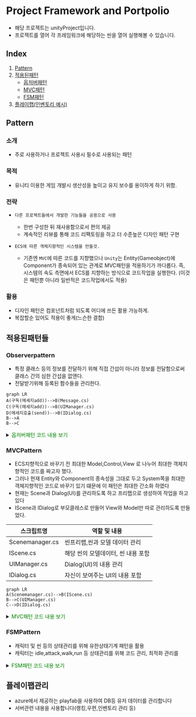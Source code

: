 # Project Framework and Portpolio
- 해당 프로젝트는 unityProject입니다.
- 프로젝트를 열어 각 프레임워크에 해당하는 씬을 열어 실행해볼 수 있습니다.
## Index

1. [Pattern](#pattern)
2. [적용된패턴](#적용된패턴들)
    - [옵저버패턴](#observerpattern)
    - [MVC패턴](#mvcpattern)
    - [FSM패턴](#fsmpattern)
3. [플레이팹(인벤토리 예시)](#플레이팹관리)

## Pattern

### 소개 
- 주로 사용하거나 프로젝트 사용시 필수로 사용되는 패턴

### 목적
- 유니티 이용한 게임 개발시 생산성을 높이고 유지 보수를 용이하게 하기 위함.

### 전략
- `다른 프로젝트들에서 개발한 기능들을 공용으로 사용`
    - 한번 구성한 뒤 재사용함으로서 편의 제공
    - 계속적인 리뷰를 통해 코드 리팩토링을 하고 더 수준높은 디자인 패턴 구현

- `ECS에 따른 객체지향적인 시스템을 만들것.`
    - 기존엔 `MVC`에 따른 코드를 지향했으나 `Unity`는 Entity(Gameobject)에 Component가 종속되어 있는 관계로
    MVC패턴을 적용하기가 까다롭다. 즉, 시스템의 속도 측면에서 ECS를 지향하는 방식으로 코드작업을 실행한다.
    (이것은 패턴뿐 아니라 일반적은 코드작업에서도 적용)

### 활용
- 디자인 패턴은 컴포넌트처럼 되도록 어디에 쓰든 활용 가능하게.
- 복잡할순 있어도 적용이 좋게(느슨한 결합)

## 적용된패턴들

### Observerpattern
- 특정 클래스 등의 정보를 전달하기 위해 직접 간섭이 아니라 정보를 전달함으로써 클래스 간의 심한 간섭을 없앤다.
- 전달받기위해 등록된 함수들을 관리한다.

```mermaid
graph LR
A(구독(메세지add))-->B(Message.cs)
C(구독(메세지add))-->B(UIManager.cs)
D(메세지호출(send))-->B(IDialog.cs)
B-->A
B-->C
```

<details>
<summary>
    <span style="color:#008000">옵저버패턴 코드 내용 보기</span>
</summary>
    <div markdown="1">

- Message.cs
```code
private static Dictionary<string, List<Delegate>> handlers = new Dictionary<string, List<Delegate>>();

    private static void RegisterListener(string messageName, Delegate callback)
    {
        if (callback == null)
            return;
        if(!handlers.ContainsKey(messageName))
        {
            handlers.Add(messageName, new List<Delegate>());
        }
        List<Delegate> messagelst = handlers[messageName];
        Delegate ms = messagelst.Find(o => o.Method == callback.Method && o.Target == callback.Target);
        if(ms!=null)
        {
            throw new ArgumentException("Callback method is already exist!!", messageName);
        }
        messagelst.Add(callback);
    }
    private static void UnRegisterListener(string messageName, Delegate callback)
    {
        if (callback == null)
            return;
        if (!handlers.ContainsKey(messageName))
            return;

        List<Delegate> messagelst = handlers[messageName];
        Delegate ms = messagelst.Find(o => o.Method == callback.Method && o.Target == callback.Target);
        if (ms == null)
            return;
        messagelst.Remove(ms);
    }

    private static void SendMessage<T>(string messageName,T e) where T:Message
    {
        if (!handlers.ContainsKey(messageName))
            return;

        List<Delegate> messagelst = handlers[messageName];

        for(int i=0; i<messagelst.Count; i++)
        {
            if (messagelst[i].GetType() != typeof(Action<T>))
                continue;

            var _event=(Action<T>)messagelst[i];
            _event(e);
        }
    }
```
</div>
</details>

### MVCPattern
- ECS지향적으로 바꾸기 전 최대한 Model,Control,View 로 나누어 최대한 객체지향적인 코드를 짜고자 했다.
- 그러나 현재 Entity와 Component의 종속성을 그대로 두고 System쪽을 최대한 객체지향적인 코드로 바꾸기 있기 떄문에
이 패턴은 최대한 간소화 하였다
- 현재는 Scene과 Dialog(UI)를 관리하도록 하고 프리팹으로 생성하여 작업을 하고 있다
- IScene과 IDialog로 부모클래스로 만들어 View와 Model만 따로 관리하도록 만들었다.

| 스크립트명            | 역할 및 내용                                                            |
| ----------------- | ----------------------------------------------------------------------- |
| Scenemanager.cs | 씬프리팹,씬과 모델 데이터 관리 |
| IScene.cs   | 해당 씬의 모델데이터, 씬 내용 포함|
| UIManager.cs | Dialog(UI)의 내용 관리|
| IDialog.cs| 자신이 보여주는 UI의 내용 포함|

```mermaid
graph LR
A(Scenemanager.cs)-->B(IScene.cs)
B-->C(UIManager.cs)
C-->D(IDialog.cs)
```

<details>
<summary> <span style="color:#008000">MVC패턴 코드 내용 보기</span></summary>
    <div markdown="1">
        
- Scenemanager.cs
```Code
    public class SceneManager : Monosingleton<SceneManager>
    {
        ...
        public void LoadStartScene()
        {
            ...
            if (scene == null)
            {
                var fullpath = string.Format("Scenes/{0}", sceneName);
                StartCoroutine(ResourcesLoader.Instance.Load<GameObject>(fullpath, o => OnPostLoadProcess(o)));
            }
        }
        void OnPostLoadProcess(Object o)
        {
            var scene = Instantiate(o) as GameObject;

            var sceneScript = scene.GetComponent<IScene>();
            ...
            SetupScene(sceneScript);
        }
        void SetupScene(IScene scene)
        {
            var scenescript = scene.GetComponent<IScene>();
            scenescript.LoadAssets(
                () =>
                {
                    AllSceneLoaded = true;
                });
        }
    }
```

- Iscene.cs
```code
        public class IScene : MonoBehaviour
        {
            ...
            public void LoadAssets(Action onComplete)
            {
                _onLoadComplete = onComplete;
                StartCoroutine(LoadContents());
            }

            IEnumerator LoadContents()
            {
                ...
                for (int i = 0; i < UIList.Count; ++i)
                {
                    yield return StartCoroutine(UIManager.Instance.Load(UIList[i],
                        c =>
                        {
                            _loadingContentsCount--;
                            OnContentLoadComplete(c); 
                        }));
                }
                ...
            }
            void EnterContents()
            {
                for (int i = 0; i < EnterUIList.Count; i++)
                {
                    Message.Send<ShowDialogMsg>(new ShowDialogMsg(), EnterUIList[i]);
                }
            }
        }
```
- UIManager.cs
```code
public class UIManager : Monosingleton<UIManager>
{
   ...
    public IEnumerator Load(string uiName,OnComplete oncomplete)
    {
       ...
        if(ui==null)
        {
            var path = string.Format("{0}/{1}", ASSET_PATH, uiName);
            yield return StartCoroutine(ResourcesLoader.Instance.Load<GameObject>(path,o=> OnPostLoadProcess(o)));
        }
       ...
    }
}

```
- IDialog.cs
```code
public class IDialog : MonoBehaviour
{
  ...
    public void Load()
    {
        typeName= GetType().Name;
        rt= GetComponent<RectTransform>();

        Message.AddMessage<ShowDialogMsg>(Enter,typeName);
        Message.AddMessage<HideDialogMsg>(Exit, typeName);

        OnLoad();
        DialogView.SetActive(false);
    }
    public void Unload()
    {
        Message.RemoveMessage<ShowDialogMsg>(Enter, typeName);
        Message.RemoveMessage<HideDialogMsg>(Exit, typeName);

        OnExit();
        OnUnload();
    }
...
    public static void RequestDialogEnter<T>() where T : IDialog
    {
        Message.Send<ShowDialogMsg>(new ShowDialogMsg(),typeof(T).Name);
    }

    public static void RequestDialogExit<T>() where T : IDialog
    {
        Message.Send<HideDialogMsg>(new HideDialogMsg(), typeof(T).Name);
    }
}

```  
</div>
</details>

### FSMPattern
- 캐릭터 및 씬 등의 상태관리를 위해 유한상태기계 패턴을 활용
- 캐릭터는 idle,attack,walk,run 등 상태관리를 위해 코드 관리, 최적화 관리를 

<details>
<summary> <span style="color:#008000">FSM패턴 코드 내용 보기 </span></summary>
    <div markdown="1">

```Code

```
</div>
</details>

## 플레이팹관리
- azure에서 제공하는 playfab을 사용하여 DB등 유저 데이터를 관리합니다
- 서버관련 내용을 사용합니다(랭킹,우편,인벤토리 관리 등)
